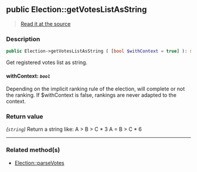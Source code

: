 ## public Election::getVotesListAsString

> [Read it at the source](https://github.com/julien-boudry/Condorcet/blob/master/src/ElectionProcess/VotesProcess.php#L126)

### Description    

```php
public Election->getVotesListAsString ( [bool $withContext = true] ): string
```

Get registered votes list as string.
    

#### **withContext:** *`bool`*   
Depending on the implicit ranking rule of the election, will complete or not the ranking. If $withContext is false, rankings are never adapted to the context.    


### Return value   

*(`string`)* Return a string like:
A > B > C * 3
A = B > C * 6


---------------------------------------

### Related method(s)      

* [Election::parseVotes](/Docs/api-reference/Election%20Class/Election--parseVotes.md)    
